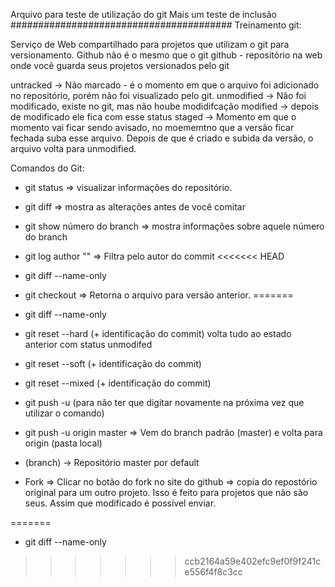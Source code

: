 Arquivo para teste de utilização do git
Mais um teste de inclusão
########################################
Treinamento git:

Serviço de Web compartilhado para projetos que utilizam o git para versionamento.
Github não é o mesmo que o git
github - repositório na web onde você guarda seus projetos versionados pelo git

untracked  -> Não marcado - é o momento em que o arquivo foi adicionado no repositório, porém não foi visualizado pelo git.
unmodified -> Não foi modificado, existe no git, mas não hoube modidifcação
modified -> depois de modificado ele fica com esse status
staged -> Momento em que o momento vai ficar sendo avisado, no moememtno que a versão ficar fechada suba esse arquivo.
Depois de que é criado e subida da versão, o arquivo volta para unmodified.

Comandos do Git:
- git status => visualizar informações do repositório.
- git diff => mostra as alterações antes de você comitar
- git show número do branch => mostra informações sobre aquele número do branch
- git log author "" => Filtra pelo autor do commit
<<<<<<< HEAD

- git diff --name-only
- git checkout => Retorna o arquivo para versão anterior.
=======
- git diff --name-only

- git reset --hard (+ identificação do commit) volta tudo ao estado anterior com status unmodifed
- git reset --soft (+ identificação do commit)
- git reset --mixed (+ identificação do commit)
- git push -u (para não ter que digitar novamente na próxima vez que utilizar o comando)
- git push -u origin master => Vem do branch padrão (master) e volta para origin (pasta local)
- (branch) -> Repositório master por default
- Fork => Clicar no botão do fork no site do github => copia do repostório original para um outro projeto. Isso é feito para projetos que não são seus.
Assim que modificado é possível enviar.

=======
- git diff --name-only
>>>>>>> ccb2164a59e402efc9ef0f9f241ce556f4f8c3cc
